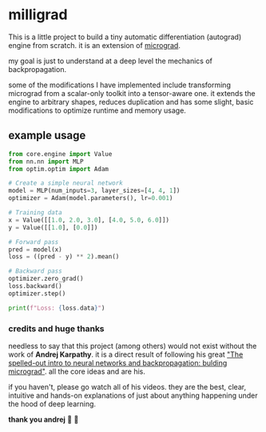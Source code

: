 # milligrad

This is a little project to build a tiny automatic differentiation (autograd) engine from scratch. it is an extension of [micrograd](https://github.com/karpathy/micrograd).

my goal is just to understand at a deep level the mechanics of backpropagation.

some of the modifications I have implemented include transforming micrograd from a scalar-only toolkit into a tensor-aware one. it extends the engine to arbitrary shapes, reduces duplication and has some slight, basic modifications to optimize runtime and memory usage.

## example usage

```python
from core.engine import Value
from nn.nn import MLP
from optim.optim import Adam

# Create a simple neural network
model = MLP(num_inputs=3, layer_sizes=[4, 4, 1])
optimizer = Adam(model.parameters(), lr=0.001)

# Training data
x = Value([[1.0, 2.0, 3.0], [4.0, 5.0, 6.0]])
y = Value([[1.0], [0.0]])

# Forward pass
pred = model(x)
loss = ((pred - y) ** 2).mean()

# Backward pass
optimizer.zero_grad()
loss.backward()
optimizer.step()

print(f"Loss: {loss.data}")
```


### credits and huge thanks

needless to say that this project (among others) would not exist without the work of **Andrej Karpathy**. it is a direct result of following his great ["The spelled-out intro to neural networks and backpropagation: bulding micrograd"](https://www.youtube.com/watch?v=VMj-3S1tku0&list=PLAqhIrjkxbuWI23v9cThsA9GvCAUhRvKZ&index=1). all the core ideas and are his.

if you haven't, please go watch all of his videos. they are the best, clear, intuitive and hands-on explanations  of just about anything happening under the hood of deep learning.

**thank you andrej** :goat: :goat:
